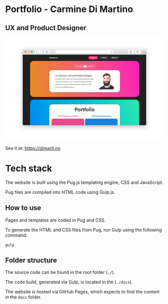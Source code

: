 # Portfolio - Carmine Di Martino

## UX and Product Designer

[![alt text](style/images/site-screenshot.png "Portfolio - Web Screenshot")](https://stoico.github.io/dimartino/)

See it at: https://dimarti.no

# Tech stack

The website is built using the Pug.js templating engine, CSS and JavaScript.

Pug files are compiled into HTML code using Gulp.js.

## How to use

Pages and templates are coded in Pug and CSS.

To generate the HTML and CSS files from Pug, run Gulp using the following command:

```
gulp
```

## Folder structure

The source code can be found in the root folder (`./`).

The code build, generated via Gulp, is located in the (`./docs`).

The website is hosted via GitHub Pages, which expects to find the content in the `docs` folder.
